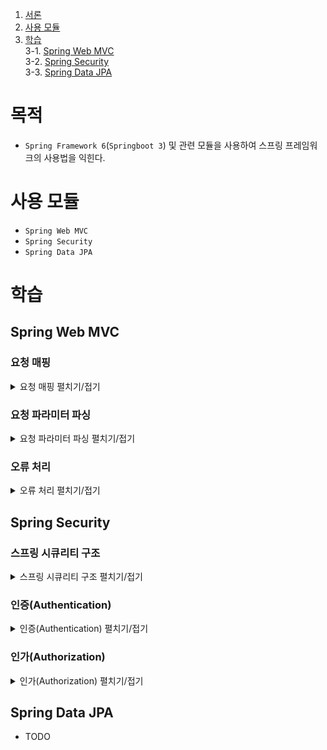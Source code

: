 1. [서론](#서론)
2. [사용 모듈](#사용-모듈)
3. [학습](#학습)  
  3-1. [Spring Web MVC](#Spring-Web-MVC)  
  3-2. [Spring Security](#Spring-Security)  
  3-3. [Spring Data JPA](#Spring-Data-JPA)  

# 목적
* `Spring Framework 6`(`Springboot 3`) 및 관련 모듈을 사용하여 스프링 프레임워크의 사용법을 익힌다.

# 사용 모듈
* `Spring Web MVC`
* `Spring Security`
* `Spring Data JPA`

# 학습
## Spring Web MVC
### 요청 매핑
<details>
<summary>요청 매핑 펼치기/접기</summary>

* TODO
</details>

### 요청 파라미터 파싱
<details>
<summary>요청 파라미터 파싱 펼치기/접기</summary>

* TODO
</details>

### 오류 처리
<details>
<summary>오류 처리 펼치기/접기</summary>

* TODO

</details>

## Spring Security
### 스프링 시큐리티 구조
<details>
<summary>스프링 시큐리티 구조 펼치기/접기</summary>
  <p align="center">
    <img width="400" src="https://user-images.githubusercontent.com/48673909/208333830-26cb6bbb-e220-450f-8f79-e08b8995e8f3.png" alt="filterchainproxy">
  </p>
  
  * 위 그림은 스프링 시큐리티의 구조를 간단히 나타낸 것이다.
  * `HTTP` 요청이 발생하게 되면 서블릿 컨테이너(톰캣, 언더토 등)는 `HttpServletRequest`의 구현체로 변환한 뒤 등록된 필터를 통해 최종적으로 서블릿(스프링의 `DispatcherServlet`)에 전달하게 된다.
  * 스프링 시큐리티는 서블릿에 도달하기 전, 필터를 등록하여 일괄적으로 요청에 대한 인증/인가 처리를 하게 된다.
</details>

### 인증(Authentication)
<details>
<summary>인증(Authentication) 펼치기/접기</summary>

* 인증이란, 접근하는 사람이 식별 가능한지 판단하기 위해 사용하는 것이다.
</details>

### 인가(Authorization)
<details>
<summary>인가(Authorization) 펼치기/접기</summary>

* 인가란, 접근하는 인증 식별자가 해당 리소스에 대한 권한을 가지고 있는지 확인하는 절차이다.
</details>

## Spring Data JPA
* TODO
